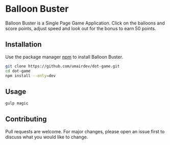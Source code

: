 # Balloon Buster

Balloon Buster is a Single Page Game Application. 
Click on the balloons and score points, adjust speed and look out for the bonus to earn 50 points.

## Installation

Use the package manager [npm](https://www.npmjs.com/package/npm) to install Balloon Buster.

```bash
git clone https://github.com/umairdev/dot-game.git
cd dot-game
npm install --only=dev
```

## Usage

```python
gulp magic
```

## Contributing
Pull requests are welcome. For major changes, please open an issue first to discuss what you would like to change.

